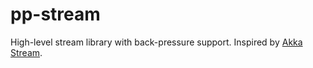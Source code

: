 
# pp-stream

High-level stream library with back-pressure support. Inspired by [Akka Stream](http://doc.akka.io/docs/akka/2.5.4/scala/stream/index.html).
